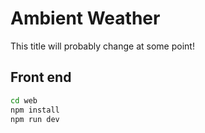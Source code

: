 # Ambient Weather

This title will probably change at some point!

## Front end

```bash
cd web
npm install
npm run dev
```